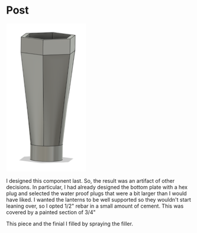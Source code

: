 # Post

<img src="/docs/images/Post.png" height="400">

I designed this component last. So, the result was an artifact of other decisions. In particular, I had already designed the bottom plate with a hex plug and selected the water proof plugs that were a bit larger than I would have liked. I wanted the lanterns to be well supported so they wouldn't start leaning over, so I opted 1/2" rebar in a small amount of cement.  This was covered by a painted section of 3/4" 

This piece and the finial I filled by spraying the filler.
